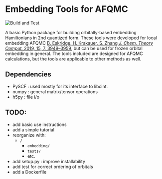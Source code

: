 # Embedding Tools for AFQMC

![Build and Test](https://github.com/bkesk/embeddingAFQMC/actions/workflows/python-app.yml/badge.svg)

A basic Python package for building orbitally-based embedding
Hamiltonians in 2nd quantized form.
These tools were developed for local embedding AFQMC [B. Eskridge, H. Krakauer, S. Zhang *J. Chem. Theory Comput.* 2019, 15, 7, 3949–3959](https://pubs.acs.org/doi/10.1021/acs.jctc.8b01244),
but can be used for frozen orbital embedding in general.
The tools included are designed for AFQMC calculations, but the
tools are applicable to other methods as well.

## Dependencies

- PySCF : used mostly for its interface to libcint.
- numpy : general matrix/tensor operations
- h5py : file i/o

## TODO:

- add basic use instructions
- add a simple tutorial
- reorganize with:
   - `/`
      - `embedding/`
      - `tests/`
      - etc.
- add setup.py : improve installability
- add test for correct ordering of orbitals
- add a Dockerfile

